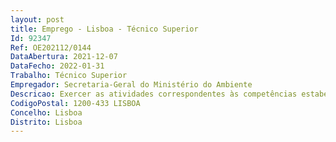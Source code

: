 ```yaml
--- 
layout: post
title: Emprego - Lisboa - Técnico Superior
Id: 92347
Ref: OE202112/0144
DataAbertura: 2021-12-07
DataFecho: 2022-01-31
Trabalho: Técnico Superior
Empregador: Secretaria-Geral do Ministério do Ambiente
Descricao: Exercer as atividades correspondentes às competências estabelecidas para unidade orgânica, designadamente  	Validação dos reportes das provisões mensais de execução dos organismos do Ministério  	Elaboração de pareceres relativos às alterações orçamentais que carecem de autorização do membro do Governo responsável pela área das finanças ou do membro do Governo da tutela (ex. abertura de créditos especiais, gestão flexível, dotação previsional, alterações orçamentais)   	Validação mensal dos reportes de fundos disponíveis dos organismos do Ministério  	Elaboração de relatórios de gestão e controle orçamental   	Acompanhamento da elaboração dos orçamentos dos serviços apoiados pela Secretaria Geral   	Apoio nos procedimentos de contratação plurianual, nomeadamente, de Portarias de Extensão de encargos, de despachos conjuntos e assessoria orçamental no âmbito dos projetos de investimento afetos à Secretaria Geral.
CodigoPostal: 1200-433 LISBOA
Concelho: Lisboa
Distrito: Lisboa
--- 
```

